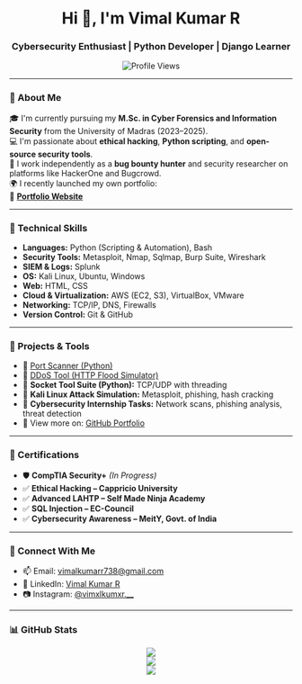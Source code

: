 <h1 align="center">Hi 👋, I'm Vimal Kumar R</h1>
<h3 align="center">Cybersecurity Enthusiast | Python Developer | Django Learner</h3>

<p align="center">
  <img src="https://komarev.com/ghpvc/?username=vimalkumarr123&label=Profile%20views&color=0e75b6&style=flat" alt="Profile Views" />
</p>

---

### 💼 About Me

🎓 I'm currently pursuing my **M.Sc. in Cyber Forensics and Information Security** from the University of Madras (2023–2025).  
💻 I'm passionate about **ethical hacking**, **Python scripting**, and **open-source security tools**.  
🔐 I work independently as a **bug bounty hunter** and security researcher on platforms like HackerOne and Bugcrowd.  
🌍 I recently launched my own portfolio:  
🔗 [**Portfolio Website**](https://vimalkumarr123.github.io/portfolio/)

---

### 🧠 Technical Skills

- **Languages:** Python (Scripting & Automation), Bash  
- **Security Tools:** Metasploit, Nmap, Sqlmap, Burp Suite, Wireshark  
- **SIEM & Logs:** Splunk  
- **OS:** Kali Linux, Ubuntu, Windows  
- **Web:** HTML, CSS  
- **Cloud & Virtualization:** AWS (EC2, S3), VirtualBox, VMware  
- **Networking:** TCP/IP, DNS, Firewalls  
- **Version Control:** Git & GitHub  

---

### 🔭 Projects & Tools

- 🔹 [Port Scanner (Python)](https://github.com/Vimalkumarr123/Port_scanner)  
- 🔹 [DDoS Tool (HTTP Flood Simulator)](https://github.com/Vimalkumarr123/Ddos-Tool)  
- 🔹 **Socket Tool Suite (Python):** TCP/UDP with threading  
- 🔹 **Kali Linux Attack Simulation:** Metasploit, phishing, hash cracking  
- 🔹 **Cybersecurity Internship Tasks:** Network scans, phishing analysis, threat detection  
- 🔹 View more on: [GitHub Portfolio](https://github.com/Vimalkumarr123)

---

### 📜 Certifications

- 🛡️ **CompTIA Security+** *(In Progress)*  
- ✅ **Ethical Hacking – Cappricio University**  
- ✅ **Advanced LAHTP – Self Made Ninja Academy**  
- ✅ **SQL Injection – EC-Council**  
- ✅ **Cybersecurity Awareness – MeitY, Govt. of India**

---

### 🔗 Connect With Me

- 📫 Email: [vimalkumarr738@gmail.com](mailto:vimalkumarr738@gmail.com)  
- 💼 LinkedIn: [Vimal Kumar R](https://linkedin.com/in/vimal-kumar-r-aa8265184)  
- 📷 Instagram: [@vimxlkumxr.__](https://instagram.com/vimxlkumxr.__)

---

### 📊 GitHub Stats

<p align="center">
  <img src="https://github-readme-stats.vercel.app/api?username=vimalkumarr123&show_icons=true&theme=react" />
  <br />
  <img src="https://github-readme-streak-stats.herokuapp.com?user=vimalkumarr123&theme=react" />
  <br />
  <img src="https://github-readme-stats.vercel.app/api/top-langs/?username=vimalkumarr123&layout=compact&theme=react" />
</p>
